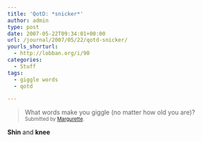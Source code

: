 ```yaml
---
title: 'QotD: *snicker*'
author: admin
type: post
date: 2007-05-22T09:34:01+00:00
url: /journal/2007/05/22/qotd-snicker/
yourls_shorturl:
  - http://lobban.org/i/90
categories:
  - Stuff
tags:
  - giggle words
  - qotd

---
```

> What words make you giggle (no matter how old you are)?&#160;   
> <span style="font-size: 0.8em">Submitted by <a class="enclosure-inline-user" href="http://mville484.vox.com/">Margurette</a>.&#160;&#160;</span>

**Shin** and **knee**